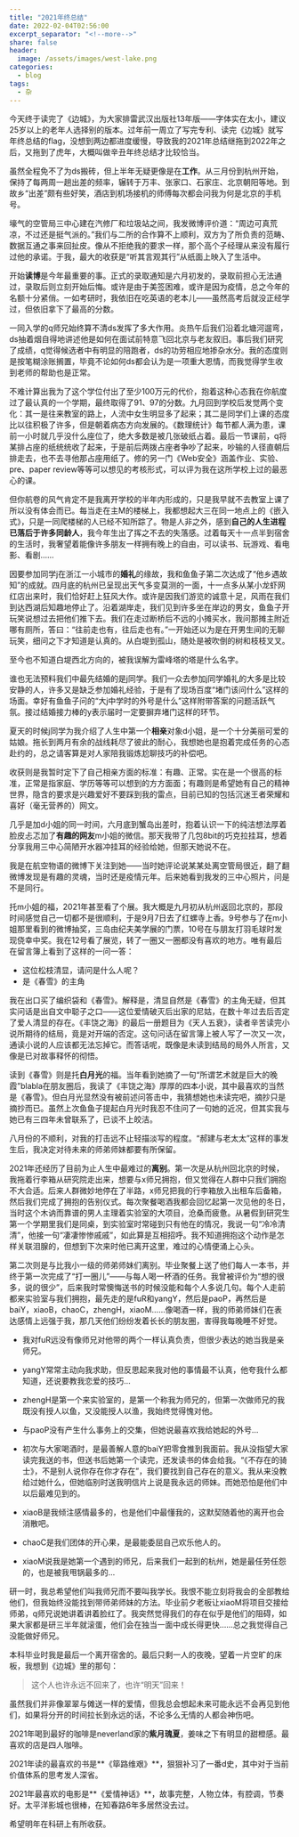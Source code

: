 ```yaml
---
title: "2021年终总结"
date: 2022-02-04T02:56:00
excerpt_separator: "<!--more-->"
share: false
header:
  image: /assets/images/west-lake.png
categories:
  - blog
tags:
  - 杂
---
```


今天终于读完了《边城》，为大家排雷武汉出版社13年版——字体实在太小，建议25岁以上的老年人选择别的版本。过年前一周立了写完专利、读完《边城》就写年终总结的flag，没想到两边都进度缓慢，导致我的2021年总结继拖到2022年之后，又拖到了虎年，大概叫做辛丑年终总结才比较恰当。

虽然全程免不了为ds搬砖，但上半年无疑更像是在**工作**。从三月份到杭州开始，保持了每两周一趟出差的频率，辗转于万丰、张家口、石家庄、北京朝阳等地。到故乡“出差”颇有些好笑，酒店到机场接机的师傅每次都会问我为何是北京的手机号。

壕气的空管局三中心建在汽修厂和垃圾站之间，我发微博评价道：“周边可真荒凉，不过还是挺气派的。”我们与二所的合作算不上顺利，双方为了所负责的范畴、数据互通之事来回扯皮。像从不拒绝我的要求一样，那个高个子经理从来没有履行过他的承诺。于我，最大的收获是“听其言观其行”从纸面上映入了生活中。

开始**读博**是今年最重要的事。正式的录取通知是六月初发的，录取前担心无法通过，录取后则立刻开始后悔。或许是由于美签困难，或许是因为疫情，总之今年的名额十分紧俏。一如考研时，我依旧在吃英语的老本儿——虽然高考后就没正经学过，但依旧拿下了最高的分数。

一同入学的q师兄始终算不清ds发挥了多大作用。炎热午后我们沿着北塘河遛弯，ds抽着烟自得地讲述他是如何在面试前特意飞回北京与老友叙旧。事后我们研究了成绩，q觉得候选者中有明显的陪跑者，ds的功劳相应地掺杂水分。我的态度则是按笔糊涂账搁置，毕竟不论如何ds都会认为是一项重大恩情，而我觉得学生收到老师的帮助也是正常。

不难计算出我为了这个学位付出了至少100万元的代价，抱着这种心态我在你航度过了最认真的一个学期，最终取得了91、97的分数。九月回到学校后发觉两个变化：其一是往来教室的路上，人流中女生明显多了起来；其二是同学们上课的态度比以往积极了许多，但是朝着病态方向发展的。《数理统计》每节都人满为患，课前一小时就几乎没什么座位了，绝大多数是被几张破纸占着。最后一节课前，q将某排占座的纸统统收了起来，于是前后两拨占座者争吵了起来，吵输的人径直朝后排走去，也不去寻他那占座用纸了。修的另一门《Web安全》涵盖作业、实验、pre、paper review等等可以想见的考核形式，可以评为我在这所学校上过的最恶心的课。

但你航卷的风气肯定不是我离开学校的半年内形成的，只是我早就不去教室上课了所以没有体会而已。每当走在主M的楼梯上，我都想起大三在同一地点上的《嵌入式》，只是一同爬楼梯的人已经不知所踪了。物是人非之外，感到**自己的人生进程已落后于许多同龄人**，我今年生出了挥之不去的失落感。过着每天十一点半到宿舍的生活时，我奢望着能像许多朋友一样拥有晚上的自由，可以读书、玩游戏、看电影、看剧……

因要参加同学j在浙江一小城市的**婚礼**的缘故，我和鱼鱼子第二次达成了“他乡遇故知”的成就。四月底的杭州已呈现出天气多变莫测的一面，十一点多从某小龙虾网红店出来时，我们恰好赶上狂风大作。或许是因我们游览的诚意十足，风雨在我们到达西湖后知趣地停止了。沿着湖岸走，我们见到许多坐在岸边的男女，鱼鱼子开玩笑说想过去把他们推下去。我们在走过断桥后不远的小摊买水，我问那摊主附近哪有厕所，答曰：“往前走也有，往后走也有。”一开始还以为是在开男生间的无聊玩笑，细问之下才知道是认真的。从白堤到孤山，随处是被吹倒的树和枝枝叉叉。

至今也不知道白堤西北方向的，被我误解为雷峰塔的塔是什么名字。

谁也无法预料我们中最先结婚的是j同学。我们一众去参加j同学婚礼的大多是比较安静的人，许多又是缺乏参加婚礼经验，于是有了现场百度“堵门该问什么”这样的场面。幸好有鱼鱼子问的“大j中学时的外号是什么”这样附带答案的问题活跃气氛。接过结婚接力棒的y表示届时一定要摒弃堵门这样的环节。

夏天的时候j同学为我介绍了人生中第一个**相亲**对象d小姐，是一个十分美丽可爱的姑娘。拖长到两月有余的战线耗尽了彼此的耐心，我想她也是抱着完成任务的心态赴约的，总之请客算是对人家陪我锻炼尬聊技巧的补偿吧。

收获则是我暂时定下了自己相亲方面的标准：有趣、正常。实在是一个很高的标准，正常是指家庭、学历等等可以想到的方方面面；有趣则是希望她有自己的精神世界，隐含的要求是兴趣爱好不要踩到我的雷点，目前已知的包括沉迷王者荣耀和喜好（毫无营养的）网文。

几乎是加d小姐的同一时间，六月底到蟹岛出差时，抱着认识一下的纯洁想法厚着脸皮忐忑加了**有趣的网友**m小姐的微信。那天我带了几包8bit的巧克拉挂耳，想着分享我用三中心简陋开水器冲挂耳的经验给她，但那天她说不在。

我是在航空物语的微博下关注到她——当时她评论说某某处离空管局很近，翻了翻微博发现是有趣的灵魂，当时还是疫情元年。后来她看到我发的三中心照片，问是不是同行。

托m小姐的福，2021年甚至看了个展。我大概是九月初从杭州返回北京的，那段时间感觉自己一切都不是很顺利，于是9月7日去了红螺寺上香。9号参与了在m小姐那里看到的微博抽奖，三岛由纪夫美学展的门票，10号在与朋友打羽毛球时发现侥幸中奖。我在12号看了展览，转了一圈又一圈都没有喜欢的地方。唯有最后在留言簿上看到了这样的一问一答：

- 这位松枝清显，请问是什么人呢？
- 是《春雪》的主角

我在出口买了编织袋和《春雪》。解释是，清显自然是《春雪》的主角无疑，但其实问话是出自文中聪子之口——这位爱情破灭后出家的尼姑，在数十年过去后否定了爱人清显的存在。《丰饶之海》的最后一册题目为《天人五衰》，读者辛苦读完小说所期待的结局，竟是对开端的否定。这句问话在留言簿上被人写了一次又一次，通读小说的人应该都无法忘掉它。而答话呢，既像是未读到结局的局外人所言，又像是已对故事释怀的彻悟。

读到《春雪》则是托**白月光**的福。当年看到她摘了一句“所谓艺术就是巨大的晚霞”blabla在朋友圈后，我读了《丰饶之海》厚厚的四本小说，其中最喜欢的当然是《春雪》。但白月光显然没有被前述问答击中，我猜想她也未读完吧，摘抄只是摘抄而已。虽然上次鱼鱼子提起白月光时我忍不住问了一句她的近况，但其实我与她已有三四年未曾联系了，已谈不上皎洁。

八月份的不顺利，对我的打击远不止轻描淡写的程度。“郝建与老太太”这样的事发生后，我决定对待未来的师弟师妹都要有所保留。

2021年还经历了目前为止人生中最难过的**离别**。第一次是从杭州回北京的时候，我拖着行李箱从研究院走出来，想要与x师兄拥抱，但又觉得在人群中只我们拥抱不大合适。后来人群微妙地停在了半路，x师兄把我的行李箱放入出租车后备箱，然后我们完成了拥抱的告别仪式。每次聚餐喝酒我都会回忆起第一次见他的冬日，当时这个木讷而靠谱的男人主理着实验室的大项目，沧桑而疲惫。从暑假到研究生第一个学期里我们是同桌，到实验室时常碰到只有他在的情况，我说一句“冷冷清清”，他接一句“凄凄惨惨戚戚”，如此算是互相招呼。我不知道拥抱这个动作是怎样关联泪腺的，但想到下次来时他已离开这里，难过的心情便涌上心头。

第二次则是与比我小一级的师弟师妹们离别。毕业聚餐上送了他们每人一本书，并终于第一次完成了“打一圈儿”——与每人喝一杯酒的任务。我曾被评价为“想的很多，说的很少”，后来我时常懊悔送书的时候没能和每个人多说几句。每个人走前都来实验室与我们拥抱，最先走的是fuR和yangY，然后是paoP，再然后是baiY，xiaoB，chaoC，zhengH，xiaoM……像喝酒一样，我的师弟师妹们在表达感情上远强于我，那几天他们纷纷发着长长的朋友圈，害得我每晚睡不好觉。

- 我对fuR远没有像师兄对他带的两个一样认真负责，但很少表达的她当我是亲师兄。

- yangY常常主动向我求助，但反思起来我对他的事情最不认真，他夸我什么都知道，还说要教我恋爱的技巧…

- zhengH是第一个来实验室的，是第一个称我为师兄的，但第一次做师兄的我既没有授人以鱼，又没能授人以渔，我始终觉得愧对他。

- 与paoP没有产生什么事务上的交集，但她说最喜欢我给她起的外号…

- 初次与大家喝酒时，是最善解人意的baiY把零食推到我面前。我从没指望大家读完我送的书，但送书后她第一个读完，还发读书的体会给我。“《不存在的骑士》，不是别人说你存在你才存在”，我们要找到自己存在的意义。我从来没教给过她什么，但她临别时送我明信片上说是我永远的师妹。而她恐怕是他们中以后最难见到的。

- xiaoB是我倾注感情最多的，也是他们中最懂我的，这默契随着他的离开也会消散吧。

- chaoC是我们团体的开心果，是最能委屈自己欢乐他人的。

- xiaoM说我是她第一个遇到的师兄，后来我们一起到的杭州，她是最任劳任怨的，也是被我甩锅最多的…

研一时，我总希望他们叫我师兄而不要叫我学长。我恨不能立刻将我会的全部教给他们，但我始终没能找到带师弟师妹的方法。毕业前夕老板让xiaoM将项目交接给师弟，q师兄说她讲着讲着脸红了。我突然觉得我们的存在似乎是他们的阻碍，如果大家都是研三半年就滚蛋，他们会在独当一面中成长得更快……总之我觉得自己没能做好师兄。

本科毕业时我是最后一个离开宿舍的。最后只剩一人的夜晚，望着一片空旷的床板，我想到《边城》里的那句：

> 这个人也许永远不回来了，也许“明天”回来！

虽然我们并非像翠翠与傩送一样的爱情，但我总会想起未来可能永远不会再见到他们，如果将分开的时间拉长到永远的话，不论多么无情的人都会神伤吧。

2021年喝到最好的咖啡是neverland家的**紫月瑰夏**，姜味之下有明显的甜橙感。最喜欢的店是四人咖啡。

2021年读的最喜欢的书是**《筚路维艰》**，狠狠补习了一番d史，其中对于当前价值体系的思考发人深省。

2021年最喜欢的电影是**《爱情神话》**，故事完整，人物立体，有腔调，节奏好。太平洋影城也很棒，在知春路6年多居然没去过。

希望明年在科研上有所收获。
